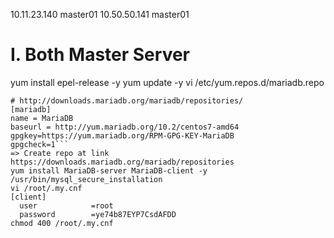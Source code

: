 10.11.23.140 master01
10.50.50.141 master01

# I. Both Master Server

yum install epel-release -y
yum update -y
vi /etc/yum.repos.d/mariadb.repo
```# MariaDB 10.2 CentOS repository list - created 2019-09-20 16:34 UTC
# http://downloads.mariadb.org/mariadb/repositories/
[mariadb]
name = MariaDB
baseurl = http://yum.mariadb.org/10.2/centos7-amd64
gpgkey=https://yum.mariadb.org/RPM-GPG-KEY-MariaDB
gpgcheck=1```
=> Create repo at link https://downloads.mariadb.org/mariadb/repositories
yum install MariaDB-server MariaDB-client -y
/usr/bin/mysql_secure_installation
vi /root/.my.cnf
[client]
  user            =root
  password        =ye74b87EYP7CsdAFDD
chmod 400 /root/.my.cnf
